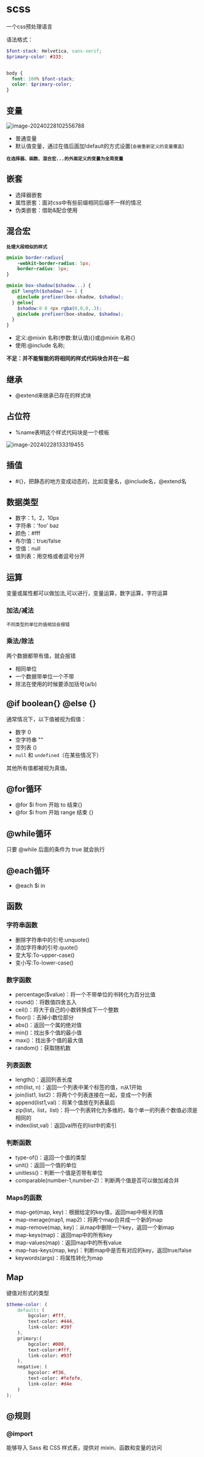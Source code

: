 # scss

一个css预处理语言

语法格式：

```scss
$font-stack: Helvetica, sans-serif;
$primary-color: #333;


body {
  font: 100% $font-stack;
  color: $primary-color;
}
```

## 变量

![image-20240228102556788](C:%5CUsers%5CYANGY%5CAppData%5CRoaming%5CTypora%5Ctypora-user-images%5Cimage-20240228102556788.png)

- 普通变量
- 默认值变量，通过在值后面加!default的方式设置(`会被重新定义的变量覆盖`)

**`在选择器、函数、混合宏...的外面定义的变量为全局变量`**

## 嵌套

- 选择器嵌套
- 属性嵌套：面对css中有些前缀相同后缀不一样的情况
- 伪类嵌套：借助&配合使用

## 混合宏

**`处理大段相似的样式`**

```scss
@mixin border-radius{
    -webkit-border-radius: 5px;
    border-radius: 5px;
}

@mixin box-shadow($shadow...) {
  @if length($shadow) >= 1 {
    @include prefixer(box-shadow, $shadow);
  } @else{
    $shadow:0 0 4px rgba(0,0,0,.3);
    @include prefixer(box-shadow, $shadow);
  }
}
```

- 定义:@mixin 名称(参数:默认值){}或@mixin 名称{}
- 使用:@include 名称;

**不足：并不能智能的将相同的样式代码块合并在一起**

## 继承

- @extend来继承已存在的样式块

## 占位符

- %name表明这个样式代码块是一个模板

![image-20240228133319455](C:%5CUsers%5CYANGY%5CAppData%5CRoaming%5CTypora%5Ctypora-user-images%5Cimage-20240228133319455.png)

## 插值

- #{}，把静态的地方变成动态的，比如变量名，@include名，@extend名

## 数据类型

- 数字：1，2，10px
- 字符串：'foo' baz
- 颜色：#fff
- 布尔值：true/false
- 空值：null
- 值列表：用空格或者逗号分开

## 运算

变量或属性都可以做加法,可以进行，变量运算，数字运算，字符运算

### 加法/减法

`不同类型的单位的值相加会报错`

### 乘法/除法

两个数据都带有值，就会报错

- 相同单位
- 一个数据带单位一个不带
- 除法在使用的时候要添加括号(a/b)

## @if boolean{} @else {}

通常情况下，以下值被视为假值：

- 数字 0
- 空字符串 ""
- 空列表 ()
- `null` 和 `undefined`（在某些情况下）

其他所有值都被视为真值。

## @for循环

- @for $i from 开始 to 结束{}
- @for $i from 开始 range 结束 {}

## @while循环

只要 @while 后面的条件为 true 就会执行

## @each循环

- @each $i in <list>

## 函数

### 字符串函数

- 删除字符串中的引号:unquote()
- 添加字符串的引号:quote()
- 变大写:To-upper-case()
- 变小写:To-lower-case()

### 数字函数

- percentage($value)：将一个不带单位的书转化为百分比值
- round()：将数值四舍五入
- ceil()：将大于自己的小数转换成下一个整数
- floor()：去掉小数位部分
- abs()：返回一个属的绝对值
- min()：找出多个值的最小值
- max()：找出多个值的最大值
- random()：获取随机数

### 列表函数

- length()：返回列表长度
- nth(list, n)：返回一个列表中某个标签的值，n从1开始
- join(list1, list2)：将两个个列表连接在一起，变成一个列表
- append(list1,val)：将某个值放在列表最后
- zip(list，list，list)：将一个列表转化为多维的，每个单一的列表个数值必须是相同的
- index(list,val)：返回val所在的list中的索引

### 判断函数

- type-of()：返回一个值的类型
- unit()：返回一个值的单位
- unitless()：判断一个值是否带有单位
- comparable(number-1,number-2)：判断两个值是否可以做加减合并

### Maps的函数

- map-get(map, key)：根据给定的key值，返回map中相关的值
- map-merage(map1, map2)：将两个map合并成一个新的map
- map-remove(map, key)：从map中删除一个key，返回一个新map
- map-keys(map)：返回map中的所有key
- map-values(map)：返回map中的所有value
- map-has-keys(map, key)：判断map中是否有对应的key，返回true/false
- keywords(args)：将属性转化为map

## Map

键值对形式的类型

```scss
$theme-color: (
    default: (
        bgcolor: #fff,
        text-color: #444,
        link-color: #39f
    ),
    primary:(
        bgcolor: #000,
        text-color:#fff,
        link-color: #93f
    ),
    negative: (
        bgcolor: #f36,
        text-color: #fefefe,
        link-color: #d4e
    )
);
```

## @规则

### @import

能够导入 Sass 和 CSS 样式表，提供对 mixin、函数和变量的访问